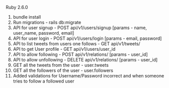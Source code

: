 Ruby 2.6.0

1. bundle install
2. Run migrations - rails db:migrate
3. API for user signup - POST api/v1/users/signup [params - name, user_name, password, email]
4. API for user login - POST api/v1/users/login [params - email, password]
5. API to list tweets from users one follows - GET api/v1/tweets/
6. API to get User profile - GET api/v1/users/user_id
7. API to allow following - POST api/v1/relations/ [params - user_id]
8. API to allow unfollowing - DELETE api/v1/relations/ [params - user_id]
9. GET all the tweets from the user - user.tweets 
10. GET all the followers of the user - user.followers
11. Added validations for Username/Password incorrect and when someone tries to follow a followed user
